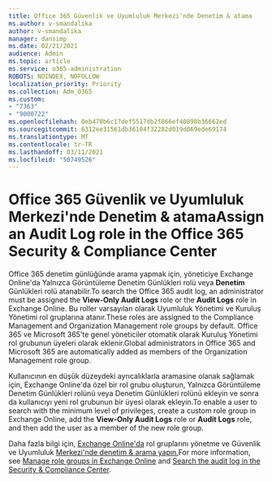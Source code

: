 ```yaml
---
title: Office 365 Güvenlik ve Uyumluluk Merkezi'nde Denetim & atama
ms.author: v-smandalika
author: v-smandalika
manager: dansimp
ms.date: 02/21/2021
audience: Admin
ms.topic: article
ms.service: o365-administration
ROBOTS: NOINDEX, NOFOLLOW
localization_priority: Priority
ms.collection: Adm_O365
ms.custom:
- "7363"
- "9000722"
ms.openlocfilehash: 0eb470b6c17def5517db2f866ef40898b36662ed
ms.sourcegitcommit: 6312ee31561db36104f32282d019d069ede69174
ms.translationtype: MT
ms.contentlocale: tr-TR
ms.lasthandoff: 03/11/2021
ms.locfileid: "50749526"
---
```

# <a name="assign-an-audit-log-role-in-the-office-365-security--compliance-center"></a><span data-ttu-id="01e8e-102">Office 365 Güvenlik ve Uyumluluk Merkezi'nde Denetim & atama</span><span class="sxs-lookup"><span data-stu-id="01e8e-102">Assign an Audit Log role in the Office 365 Security & Compliance Center</span></span>

<span data-ttu-id="01e8e-103">Office 365 denetim günlüğünde arama yapmak için,  yöneticiye Exchange Online'da Yalnızca Görüntüleme Denetim Günlükleri rolü veya **Denetim** Günlükleri rolü atanabilir.</span><span class="sxs-lookup"><span data-stu-id="01e8e-103">To search the Office 365 audit log, an administrator must be assigned the **View-Only Audit Logs** role or the **Audit Logs** role in Exchange Online.</span></span> <span data-ttu-id="01e8e-104">Bu roller varsayılan olarak Uyumluluk Yönetimi ve Kuruluş Yönetimi rol gruplarına atanır.</span><span class="sxs-lookup"><span data-stu-id="01e8e-104">These roles are assigned to the Compliance Management and Organization Management role groups by default.</span></span> <span data-ttu-id="01e8e-105">Office 365 ve Microsoft 365'te genel yöneticiler otomatik olarak Kuruluş Yönetimi rol grubunun üyeleri olarak eklenir.</span><span class="sxs-lookup"><span data-stu-id="01e8e-105">Global administrators in Office 365 and Microsoft 365 are automatically added as members of the Organization Management role group.</span></span>

<span data-ttu-id="01e8e-106">Kullanıcının en düşük düzeydeki ayrıcalıklarla aramasine olanak sağlamak için, Exchange  Online'da özel bir  rol grubu oluşturun, Yalnızca Görüntüleme Denetim Günlükleri rolünü veya Denetim Günlükleri rolünü ekleyin ve sonra da kullanıcıyı yeni rol grubunun bir üyesi olarak ekleyin.</span><span class="sxs-lookup"><span data-stu-id="01e8e-106">To enable a user to search with the minimum level of privileges, create a custom role group in Exchange Online, add the **View-Only Audit Logs** role or **Audit Logs** role, and then add the user as a member of the new role group.</span></span>

<span data-ttu-id="01e8e-107">Daha fazla bilgi için, [Exchange Online'da](https://docs.microsoft.com/Exchange/permissions-exo/role-groups) rol gruplarını yönetme ve Güvenlik ve Uyumluluk [Merkezi'nde denetim & arama yapın.](https://docs.microsoft.com/microsoft-365/compliance/search-the-audit-log-in-security-and-compliance)</span><span class="sxs-lookup"><span data-stu-id="01e8e-107">For more information, see [Manage role groups in Exchange Online](https://docs.microsoft.com/Exchange/permissions-exo/role-groups) and [Search the audit log in the Security & Compliance Center](https://docs.microsoft.com/microsoft-365/compliance/search-the-audit-log-in-security-and-compliance).</span></span>